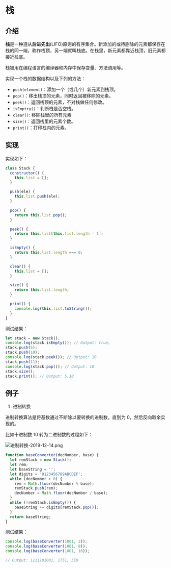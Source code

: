 # 栈

## 介绍

**栈**是一种遵从**后进先出**(LIFO)原则的有序集合。新添加的或待删除的元素都保存在栈的同一端，称作栈顶，另一端就叫栈底。在栈里，新元素都靠近栈顶，旧元素都接近栈底。

栈被用在编程语言的编译器和内存中保存变量、方法调用等。

实现一个栈的数据结构以及下列的方法：

- `push(element)`：添加一个（或几个）新元素到栈顶。
- `pop()`：移出栈顶的元素，同时返回被移除的元素。
- `peek()`：返回栈顶的元素，不对栈做任何修改。
- `isEmptry()`：判断栈是否空栈。
- `clear()`: 移除栈里的所有元素
- `size()`：返回栈里的元素个数。
- `print()`：打印栈内的元素。

## 实现

实现如下：

```js
class Stack {
  constructor() {
    this.list = [];
  }

  push(ele) {
    this.list.push(ele);
  }

  pop() {
    return this.list.pop();
  }

  peek() {
    return this.list[this.list.length - 1];
  }

  isEmpty() {
    return this.list.length === 0;
  }

  clear() {
    this.list = [];
  }

  size() {
    return this.list.length;
  }

  print() {
    console.log(this.list.toString());
  }
}
```

测试结果：

```js
let stack = new Stack();
console.log(stack.isEmpty()); // Output: true;
stack.push(5);
stack.push(10);
console.log(stack.peek()); // Output: 10
stack.push(11);
console.log(stack.pop()); // Output: 10
stack.size();
stack.print(); // Output: 5,10
```

## 例子

1. 进制转换

进制转换算法是将基数通过不断除以要转换的进制数，直到为 0，然后反向取余实现的。

比如十进制数 10 转为二进制数的过程如下：

![进制转换-2019-12-14.png](https://allin-bucket.oss-cn-beijing.aliyuncs.com/blog/进制转换-2019-12-14.png?x-oss-process=style/alin)

```js
function baseConverter(decNumber, base) {
  let remStack = new Stack();
  let rem;
  let baseString = '';
  let digits = '0123456789ABCDEF';
  while (decNumber > 0) {
    rem = Math.floor(decNumber % base);
    remStack.push(rem);
    decNumber = Math.floor(decNumber / base);
  }
  while (!remStack.isEmpty()) {
    baseString += digits[remStack.pop()];
  }
  return baseString;
}
```

测试结果：

```js
console.log(baseConverter(1001, 2));
console.log(baseConverter(1001, 8));
console.log(baseConverter(1001, 16));

// Output: 1111101001, 1751, 3E9
```
